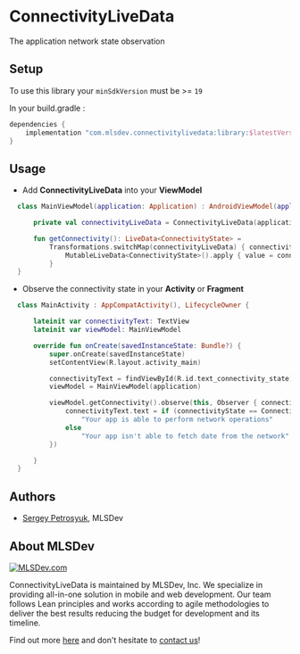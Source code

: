 # ConnectivityLiveData
The application network state observation

## Setup
To use this library your `minSdkVersion` must be >= `19`

In your build.gradle :
```gradle
dependencies {
    implementation "com.mlsdev.connectivitylivedata:library:$latestVersion"
}
```

## Usage
* Add **ConnectivityLiveData** into your **ViewModel**
```kotlin
  class MainViewModel(application: Application) : AndroidViewModel(application), LifecycleObserver {

      private val connectivityLiveData = ConnectivityLiveData(application)

      fun getConnectivity(): LiveData<ConnectivityState> =
          Transformations.switchMap(connectivityLiveData) { connectivityState ->
              MutableLiveData<ConnectivityState>().apply { value = connectivityState }
          }
  }
```
* Observe the connectivity state in your **Activity** or **Fragment** 
```kotlin
  class MainActivity : AppCompatActivity(), LifecycleOwner {

      lateinit var connectivityText: TextView
      lateinit var viewModel: MainViewModel

      override fun onCreate(savedInstanceState: Bundle?) {
          super.onCreate(savedInstanceState)
          setContentView(R.layout.activity_main)

          connectivityText = findViewById(R.id.text_connectivity_state)
          viewModel = MainViewModel(application)

          viewModel.getConnectivity().observe(this, Observer { connectivityState ->
              connectivityText.text = if (connectivityState == ConnectivityState.CONNECTED)
                  "Your app is able to perform network operations"
              else
                  "Your app isn't able to fetch date from the network"
          })

      }
  }
```

## Authors
* [Sergey Petrosyuk](mailto:petrosyuk@mlsdev.com), MLSDev

## About MLSDev

[<img src="https://cloud.githubusercontent.com/assets/1778155/11761239/ccfddf60-a0c2-11e5-8f2a-8573029ab09d.png" alt="MLSDev.com">][mlsdev]

ConnectivityLiveData is maintained by MLSDev, Inc. We specialize in providing all-in-one solution in mobile and web development. Our team follows Lean principles and works according to agile methodologies to deliver the best results reducing the budget for development and its timeline.

Find out more [here][mlsdev] and don't hesitate to [contact us][contact]!

[mlsdev]: http://mlsdev.com
[contact]: http://mlsdev.com/contact-us
[github-frederikos]: https://github.com/SerhiyPetrosyuk
